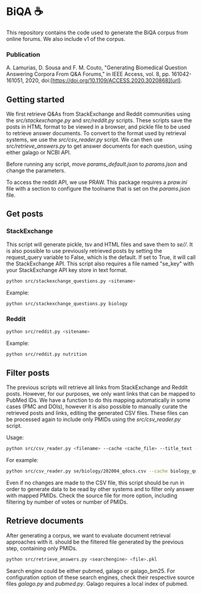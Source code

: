 # BiQA ☕

This repository contains the code used to generate the BiQA corpus from online forums.
We also include v1 of the corpus.

### Publication

A. Lamurias, D. Sousa and F. M. Couto, "Generating Biomedical Question Answering Corpora From Q&A Forums," in IEEE Access, vol. 8, pp. 161042-161051, 2020, doi:[https://doi.org/10.1109/ACCESS.2020.3020868](url).

## Getting started

We first retrieve Q&As from StackExchange and Reddit communities using the 
*src/stackexchange.py* and *src/reddit.py* scripts.
These scripts save the posts in HTML format to be viewed in a browser, and pickle file
to be used to retrieve answer documents.
To convert to the format used by retrieval systems, we use the *src/csv_reader.py* script.
We can then use *src/retrieve_answers.py* to get answer documents for each question,
using either galago or NCBI API.

Before running any script, move *params_default.json* to *params.json* and change the
parameters.

To access the reddit API, we use PRAW. This package requires a *praw.ini* file 
with a section to configure the toolname that is set on the *params.json* file.


## Get posts

### StackExchange

This script will generate pickle, tsv and HTML files and save them to *se/<sitename>/*.
It is also possible to use previously retrieved posts by setting the request_query
variable to False, which is the default.
If set to True, it will call the StackExchange API.
This script also requires a file named "se_key" with your StackExchange API key store
in text format.

```bash
python src/stackexchange_questions.py <sitename>
```

Example:

```bash
python src/stackexchange_questions.py biology
```

### Reddit

```bash
python src/reddit.py <sitename>
```

Example:

```bash
python src/reddit.py nutrition
```


## Filter posts

The previous scripts will retrieve all links from StackExchange and Reddit posts.
However, for our purposes, we only want links that can be mapped to PubMed IDs.
We have a function to do this mapping automatically in some cases (PMC and DOIs),
however it is also possible to manually curate the retrieved posts and links, editing 
the generated CSV files.
These files can be processed again to include only PMIDs using the *src/csv_reader.py*
script.

Usage:

```bash
python src/csv_reader.py <filename> --cache <cache_file> --title_text --body_text
```

For example:

```bash
python src/csv_reader.py se/biology/202004_qdocs.csv --cache biology_questions_cache.json --title_text --body_text
```

Even if no changes are made to the CSV file, this script should be run in order to
generate data to be read by other systems and to filter only answer with mapped PMIDs.
Check the source file for more option, including filtering by number of votes or number of
PMIDs.

## Retrieve documents

After generating a corpus, we want to evaluate document retrieval approaches with it.
<file> should be the filtered file generated by the previous step, containing only PMIDs.

```bash
python src/retrieve_answers.py <searchengine> <file>.pkl 
```

Search engine could be either pubmed, galago or galago_bm25. For configuration option of these search engines,
check their respective source files *galago.py* and *pubmed.py*. Galago requires a local index of pubmed. 




